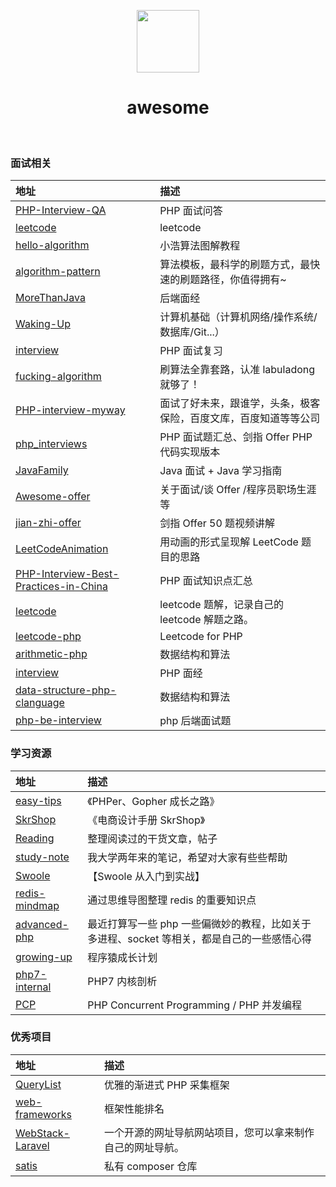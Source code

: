 <p align="center">
    <img src="https://raw.githubusercontent.com/backend-repo/awesome/master/images/avatar.png" height="100px">
    <h1 align="center">awesome</h1>
    <br>
</p>

### 面试相关

| 地址 | 描述 |  
| :--- | :---- |
| [PHP-Interview-QA](https://github.com/colinlet/PHP-Interview-QA) | PHP 面试问答 | 
| [leetcode](https://github.com/chenlixin93/leetcode) | leetcode | 
| [hello-algorithm](https://github.com/geekxh/hello-algorithm) | 小浩算法图解教程 | 
| [algorithm-pattern](https://github.com/greyireland/algorithm-pattern) | 算法模板，最科学的刷题方式，最快速的刷题路径，你值得拥有~ | 
| [MoreThanJava](https://github.com/wmyskxz/MoreThanJava) | 后端面经 | 
| [Waking-Up](https://github.com/wolverinn/Waking-Up) | 计算机基础（计算机网络/操作系统/数据库/Git...） | 
| [interview](https://github.com/Zuomyname/interview) | PHP 面试复习 | 
| [fucking-algorithm](https://github.com/labuladong/fucking-algorithm) | 刷算法全靠套路，认准 labuladong 就够了！ | 
| [PHP-interview-myway](https://github.com/disxo/PHP-interview-myway) | 面试了好未来，跟谁学，头条，极客保险，百度文库，百度知道等等公司 | 
| [php_interviews](https://github.com/nonfu/php_interviews) | PHP 面试题汇总、剑指 Offer PHP 代码实现版本 | 
| [JavaFamily](https://github.com/AobingJava/JavaFamily) | Java 面试 + Java 学习指南 | 
| [Awesome-offer](https://github.com/lietoumai/Awesome-offer) | 关于面试/谈 Offer /程序员职场生涯等 | 
| [jian-zhi-offer](https://github.com/HawsteinStudio/jian-zhi-offer) | 剑指 Offer 50 题视频讲解 | 
| [LeetCodeAnimation](https://github.com/MisterBooo/LeetCodeAnimation) | 用动画的形式呈现解 LeetCode 题目的思路 | 
| [PHP-Interview-Best-Practices-in-China](https://github.com/wudi/PHP-Interview-Best-Practices-in-China) | PHP 面试知识点汇总 | 
| [leetcode](https://github.com/azl397985856/leetcode) | leetcode 题解，记录自己的 leetcode 解题之路。 | 
| [leetcode-php](https://github.com/wuqinqiang/leetcode-php) | Leetcode for PHP | 
| [arithmetic-php](https://github.com/pushaowei/arithmetic-php) | 数据结构和算法 | 
| [interview](https://github.com/chunlintang/interview) | PHP 面经 | 
| [data-structure-php-clanguage](https://github.com/elarity/data-structure-php-clanguage) | 数据结构和算法 | 
| [php-be-interview](https://github.com/rucblake/php-be-interview) | php 后端面试题 | 


### 学习资源

| 地址 | 描述 |  
| :--- | :---- |
| [easy-tips](https://github.com/TIGERB/easy-tips) | 《PHPer、Gopher 成长之路》 | 
| [SkrShop](http://skrshop.tech/) | 《电商设计手册 SkrShop》 | 
| [Reading](https://github.com/zhaocong6/Reading) | 整理阅读过的干货文章，帖子 | 
| [study-note](https://github.com/huanghantao/study-note) | 我大学两年来的笔记，希望对大家有些些帮助 | 
| [Swoole](https://github.com/xinliangnote/Swoole) | 【Swoole 从入门到实战】 | 
| [redis-mindmap](https://github.com/Weiwf/redis-mindmap) | 通过思维导图整理 redis 的重要知识点 | 
| [advanced-php](https://github.com/elarity/advanced-php) | 最近打算写一些 php 一些偏微妙的教程，比如关于多进程、socket 等相关，都是自己的一些感悟心得 | 
| [growing-up](https://github.com/mylxsw/growing-up) | 程序猿成长计划 | 
| [php7-internal](https://github.com/pangudashu/php7-internal) | PHP7 内核剖析 | 
| [PCP](https://github.com/farwish/PCP) | PHP Concurrent Programming / PHP 并发编程 | 

### 优秀项目

| 地址 | 描述 |  
| :--- | :---- |
| [QueryList](https://github.com/jae-jae/QueryList) | 优雅的渐进式 PHP 采集框架 | 
| [web-frameworks](https://github.com/the-benchmarker/web-frameworks) | 框架性能排名 | 
| [WebStack-Laravel](https://github.com/hui-ho/WebStack-Laravel) | 一个开源的网址导航网站项目，您可以拿来制作自己的网址导航。 | 
| [satis](https://github.com/composer/satis) | 私有 composer 仓库 | 


